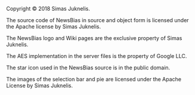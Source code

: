 Copyright © 2018 Simas Juknelis.

The source code of NewsBias in source and object form is licensed under the Apache license by Simas Juknelis.

The NewsBias logo and Wiki pages are the exclusive property of Simas Juknelis.

The AES implementation in the server files is the property of Google LLC.

The star icon used in the NewsBias source is in the public domain.

The images of the selection bar and pie are licensed under the Apache License by Simas Juknelis.
